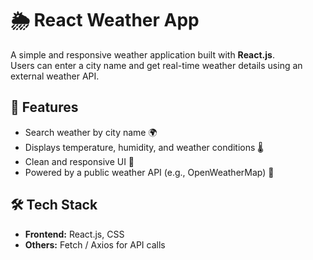 # 🌦️ React Weather App
A simple and responsive weather application built with **React.js**.  
Users can enter a city name and get real-time weather details using an external weather API.

## 🚀 Features
- Search weather by city name 🌍
- Displays temperature, humidity, and weather conditions 🌡️
- Clean and responsive UI 📱
- Powered by a public weather API (e.g., OpenWeatherMap) 🔗

## 🛠️ Tech Stack
- **Frontend:** React.js, CSS
- **Others:** Fetch / Axios for API calls
